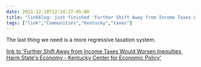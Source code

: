 ```yaml
---
date: 2021-12-10T12:24:27-05:00
title: "linkblog: just finished 'Further Shift Away from Income Taxes Would Worsen Inequities, Harm State's Economy - Kentucky Center for Economic Policy'"
tags: ["link","Communities","Kentucky","taxes"]
---
```

The last thing we need is a more regressive taxation system.
 
[link to 'Further Shift Away from Income Taxes Would Worsen Inequities, Harm State's Economy - Kentucky Center for Economic Policy'](https://kypolicy.org/further-shift-away-from-income-taxes-in-kentucky-would-worsen-inequities-harm-state-economy/)

